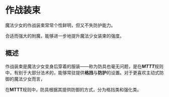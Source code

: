 # 作战装束


魔法少女的作战装束常常个性鲜明，但又不失防护能力。

合适而强大的附魔，能够进一步地提升魔法少女装束的强度。


## 概述

作战装束是魔法少女变身后穿着的服装——称为防具也毫无问题，是在***MTTT***规则中，有别于大部分法术的，能够常驻提供**格挡**与**防护**的设置。对于更喜欢主动式防御的魔法少女而言，

在**MTTT**规则中，防具根据其提供防御的方式，分为格挡类和强化类。
